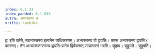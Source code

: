 ```yaml
---
index: 6.1.33
index_padded: 6.1.033
sutra: अभ्यस्तस्य च
vritti: kashika

---
```

ह्वः इति वर्तते, तदभ्यस्तस्य इत्यनेन व्यधिकरणम्। अभ्यस्तस्य यो ह्वयतिः। कश्च अभ्यस्तस्य ह्वयतिः? कारणम्। तेन अभ्यस्तकारणस्य ह्वयतिः प्रागेव द्विर्वचनात् सम्प्रसारणं भवति। जुहाव। जुहूयते। जुहूषति।